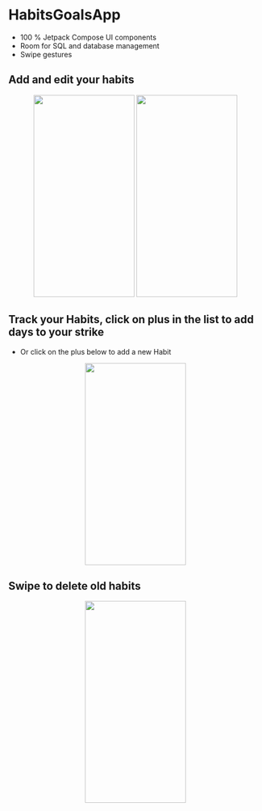 # HabitsGoalsApp

  * 100 % Jetpack Compose UI components
  * Room for SQL and database management
  * Swipe gestures
 

## Add and edit your habits
<p align="center">
<img width="200" height="400" src="https://user-images.githubusercontent.com/65823376/182050863-758b1ee5-6adb-41fc-bd86-34a02ebfb6ea.png"></img>
<img width="200" height="400" src="https://user-images.githubusercontent.com/65823376/182050915-168b4534-a59c-437f-ab17-5832190d7f96.png"></img>


## Track your Habits, click on plus in the list to add days to your strike
  * Or click on the plus below to add a new Habit
<p align="center">
<img width="200" height="400" src="https://user-images.githubusercontent.com/65823376/182051006-fc3ae999-7e40-45f0-8cb3-fd6897e740f5.png"></img>

## Swipe to delete old habits
<p align="center">
<img width="200" height="400" src="https://user-images.githubusercontent.com/65823376/182051048-b1511076-9259-4356-809c-adc9b0604f4e.png"></img>
